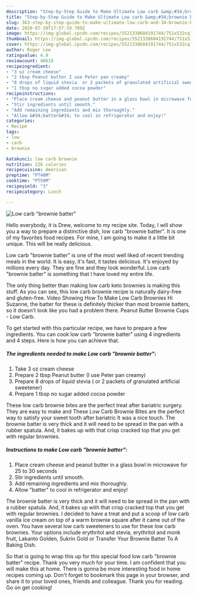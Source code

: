 ```yaml
---
description: "Step-by-Step Guide to Make Ultimate Low carb &amp;#34;brownie batter&amp;#34;"
title: "Step-by-Step Guide to Make Ultimate Low carb &amp;#34;brownie batter&amp;#34;"
slug: 363-step-by-step-guide-to-make-ultimate-low-carb-and-34-brownie-batter-and-34
date: 2020-07-30T17:57:19.709Z
image: https://img-global.cpcdn.com/recipes/5521338604191744/751x532cq70/low-carb-brownie-batter-recipe-main-photo.jpg
thumbnail: https://img-global.cpcdn.com/recipes/5521338604191744/751x532cq70/low-carb-brownie-batter-recipe-main-photo.jpg
cover: https://img-global.cpcdn.com/recipes/5521338604191744/751x532cq70/low-carb-brownie-batter-recipe-main-photo.jpg
author: Roger Lee
ratingvalue: 4.9
reviewcount: 46619
recipeingredient:
- "3 oz cream cheese"
- "2 tbsp Peanut butter I use Peter pan creamy"
- "8 drops of liquid stevia  or 2 packets of granulated artificial sweetener"
- "1 tbsp no sugar added cocoa powder"
recipeinstructions:
- "Place cream cheese and peanut butter in a glass bowl in microwave for 25 to 30 seconds"
- "Stir ingredients until smooth."
- "Add remaining ingredients and mix thoroughly."
- "Allow &#34;batter&#34; to cool in refrigerator and enjoy!"
categories:
- Recipe
tags:
- low
- carb
- brownie

katakunci: low carb brownie 
nutrition: 226 calories
recipecuisine: American
preptime: "PT40M"
cooktime: "PT59M"
recipeyield: "3"
recipecategory: Lunch

---
```



![Low carb &#34;brownie batter&#34;](https://img-global.cpcdn.com/recipes/5521338604191744/751x532cq70/low-carb-brownie-batter-recipe-main-photo.jpg)

Hello everybody, it is Drew, welcome to my recipe site. Today, I will show you a way to prepare a distinctive dish, low carb &#34;brownie batter&#34;. It is one of my favorites food recipes. For mine, I am going to make it a little bit unique. This will be really delicious.

Low carb &#34;brownie batter&#34; is one of the most well liked of recent trending meals in the world. It is easy, it's fast, it tastes delicious. It's enjoyed by millions every day. They are fine and they look wonderful. Low carb &#34;brownie batter&#34; is something that I have loved my entire life.

The only thing better than making low carb keto brownies is making this stuff. As you can see, this low carb brownie recipe is naturally dairy-free and gluten-free. Video Showing How To Make Low Carb Brownies Hi Suzanne, the batter for these is definitely thicker than most brownie batters, so it doesn&#39;t look like you had a problem there. Peanut Butter Brownie Cups - Low Carb.


To get started with this particular recipe, we have to prepare a few ingredients. You can cook low carb &#34;brownie batter&#34; using 4 ingredients and 4 steps. Here is how you can achieve that.

<!--inarticleads1-->

##### The ingredients needed to make Low carb &#34;brownie batter&#34;:

1. Take 3 oz cream cheese
1. Prepare 2 tbsp Peanut butter (I use Peter pan creamy)
1. Prepare 8 drops of liquid stevia ( or 2 packets of granulated artificial sweetener)
1. Prepare 1 tbsp no sugar added cocoa powder


These low carb brownie bites are the perfect treat after bariatric surgery. They are easy to make and These Low Carb Brownie Bites are the perfect way to satisfy your sweet tooth after bariatric It was a nice touch. The brownie batter is very thick and it will need to be spread in the pan with a rubber spatula. And, it bakes up with that crisp cracked top that you get with regular brownies. 

<!--inarticleads2-->

##### Instructions to make Low carb &#34;brownie batter&#34;:

1. Place cream cheese and peanut butter in a glass bowl in microwave for 25 to 30 seconds
1. Stir ingredients until smooth.
1. Add remaining ingredients and mix thoroughly.
1. Allow &#34;batter&#34; to cool in refrigerator and enjoy!


The brownie batter is very thick and it will need to be spread in the pan with a rubber spatula. And, it bakes up with that crisp cracked top that you get with regular brownies. I decided to have a treat and put a scoop of low carb vanilla ice cream on top of a warm brownie square after it came out of the oven. You have several low carb sweeteners to use for these low carb brownies. Your options include erythritol and stevia, erythritol and monk fruit, Lakanto Golden, Sukrin Gold or Transfer Your Brownie Batter To A Baking Dish. 

So that is going to wrap this up for this special food low carb &#34;brownie batter&#34; recipe. Thank you very much for your time. I am confident that you will make this at home. There is gonna be more interesting food in home recipes coming up. Don't forget to bookmark this page in your browser, and share it to your loved ones, friends and colleague. Thank you for reading. Go on get cooking!
